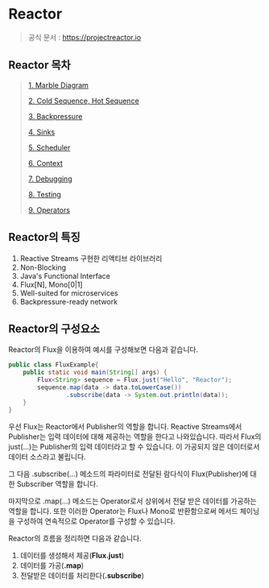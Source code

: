 # Reactor

> 공식 문서 : https://projectreactor.io

## Reactor 목차

> [1. Marble Diagram](https://github.com/tlarbals824/TIL/blob/main/spring/Reactor/MarbleDiagram.md)
> 
> [2. Cold Sequence, Hot Sequence](https://github.com/tlarbals824/TIL/blob/main/spring/Reactor/ColdSequenceHotSequence.md)
> 
> [3. Backpressure](https://github.com/tlarbals824/TIL/blob/main/spring/Reactor/Backpressure.md)
> 
> [4. Sinks](https://github.com/tlarbals824/TIL/blob/main/spring/Reactor/Sinks.md)
> 
> [5. Scheduler](https://github.com/tlarbals824/TIL/blob/main/spring/Reactor/Scheduler.md)
> 
> [6. Context](https://github.com/tlarbals824/TIL/blob/main/spring/Reactor/Context.md)
> 
> [7. Debugging]()
> 
> [8. Testing]()
> 
> [9. Operators]()


## Reactor의 특징

1. Reactive Streams 구현한 리액티브 라이브러리
2. Non-Blocking
3. Java's Functional Interface
4. Flux[N], Mono[0|1]
5. Well-suited for microservices
6. Backpressure-ready network

## Reactor의 구성요소

Reactor의 Flux을 이용하여 예시를 구성해보면 다음과 같습니다.

~~~java
public class FluxExample{
    public static void main(String[] args) {
        Flux<String> sequence = Flux.just("Hello", "Reactor");
        sequence.map(data -> data.toLowerCase())
                .subscribe(data -> System.out.println(data));
    }
}
~~~

우선 Flux는 Reactor에서 Publisher의 역할을 합니다. Reactive Streams에서 Publisher는 입력 데이터에 대해 제공하는 역할을 한다고 나와있습니다. 따라서 Flux의 just(...)는 Publisher의 입력 데이터라고 할 수 있습니다. 이 가공되지 않은 데이터로서 데이터 소스라고 불립니다.

 그 다음 .subscribe(...) 메소드의 파라미터로 전달된 람다식이 Flux(Publisher)에 대한 Subscriber 역할을 합니다.

 마지막으로 .map(...) 메소드는 Operator로서 상위에서 전달 받은 데이터를 가공하는 역할을 합니다. 또한 이러한 Operator는 Flux나 Mono로 반환함으로써 메서드 체이닝을 구성하여 연속적으로 Operator를 구성할 수 있습니다.

 Reactor의 흐름을 정리하면 다음과 같습니다.
1. 데이터를 생성해서 제공(**Flux.just**)
2. 데이터를 가공(**.map**)
3. 전달받은 데이터를 처리한다(**.subscribe**)

